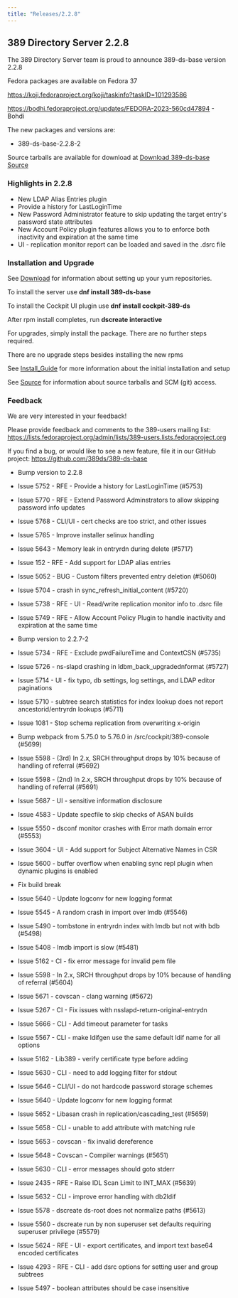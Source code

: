 ```yaml
---
title: "Releases/2.2.8"
---
```


389 Directory Server 2.2.8
-----------------------------

The 389 Directory Server team is proud to announce 389-ds-base version 2.2.8

Fedora packages are available on Fedora 37

<https://koji.fedoraproject.org/koji/taskinfo?taskID=101293586>

<https://bodhi.fedoraproject.org/updates/FEDORA-2023-560cd47894> - Bohdi


The new packages and versions are:

- 389-ds-base-2.2.8-2

Source tarballs are available for download at [Download 389-ds-base Source](https://github.com/389ds/389-ds-base/archive/389-ds-base-2.2.8.tar.gz)

### Highlights in 2.2.8

- New LDAP Alias Entries plugin
- Provide a history for LastLoginTime
- New Password Administrator feature to skip updating the target entry's password state attributes
- New Account Policy plugin features allows you to to enforce both inactivity and expiration at the same time
- UI - replication monitor report can be loaded and saved in the .dsrc file

### Installation and Upgrade 

See [Download](../download.html) for information about setting up your yum repositories.

To install the server use **dnf install 389-ds-base**

To install the Cockpit UI plugin use **dnf install cockpit-389-ds**

After rpm install completes, run **dscreate interactive**

For upgrades, simply install the package.  There are no further steps required.

There are no upgrade steps besides installing the new rpms 

See [Install\_Guide](../howto/howto-install-389.html) for more information about the initial installation and setup

See [Source](../development/source.html) for information about source tarballs and SCM (git) access.

### Feedback

We are very interested in your feedback!

Please provide feedback and comments to the 389-users mailing list: <https://lists.fedoraproject.org/admin/lists/389-users.lists.fedoraproject.org>

If you find a bug, or would like to see a new feature, file it in our GitHub project: <https://github.com/389ds/389-ds-base>

- Bump version to 2.2.8
- Issue 5752 - RFE - Provide a history for LastLoginTime (#5753)
- Issue 5770 - RFE - Extend Password Adminstrators to allow skipping password info updates
- Issue 5768 - CLI/UI - cert checks are too strict, and other issues
- Issue 5765 - Improve installer selinux handling
- Issue 5643 - Memory leak in entryrdn during delete (#5717)
- Issue 152  - RFE - Add support for LDAP alias entries
- Issue 5052 - BUG - Custom filters prevented entry deletion (#5060)
- Issue 5704 - crash in sync_refresh_initial_content (#5720)
- Issue 5738 - RFE - UI - Read/write replication monitor info to .dsrc file
- Issue 5749 - RFE - Allow Account Policy Plugin to handle inactivity and expiration at the same time

- Bump version to 2.2.7-2
- Issue 5734 - RFE - Exclude pwdFailureTime and ContextCSN (#5735)
- Issue 5726 - ns-slapd crashing in ldbm_back_upgradednformat (#5727)
- Issue 5714 - UI - fix typo, db settings, log settings, and LDAP editor paginations
- Issue 5710 - subtree search statistics for index lookup does not report ancestorid/entryrdn lookups (#5711)
- Issue 1081 - Stop schema replication from overwriting x-origin
- Bump webpack from 5.75.0 to 5.76.0 in /src/cockpit/389-console (#5699)
- Issue 5598 - (3rd) In 2.x, SRCH throughput drops by 10% because of handling of referral (#5692)
- Issue 5598 - (2nd) In 2.x, SRCH throughput drops by 10% because of handling of referral (#5691)
- Issue 5687 - UI - sensitive information disclosure
- Issue 4583 - Update specfile to skip checks of ASAN builds
- Issue 5550 - dsconf monitor crashes with Error math domain error (#5553)
- Issue 3604 - UI - Add support for Subject Alternative Names in CSR
- Issue 5600 - buffer overflow when enabling sync repl plugin when dynamic plugins is enabled
- Fix build break
- Issue 5640 - Update logconv for new logging format
- Issue 5545 - A random crash in import over lmdb (#5546)
- Issue 5490 - tombstone in entryrdn index with lmdb but not with bdb (#5498)
- Issue 5408 - lmdb import is slow (#5481)
- Issue 5162 - CI - fix error message for invalid pem file
- Issue 5598 - In 2.x, SRCH throughput drops by 10% because of handling of referral (#5604)
- Issue 5671 - covscan - clang warning (#5672)
- Issue 5267 - CI - Fix issues with nsslapd-return-original-entrydn
- Issue 5666 - CLI - Add timeout parameter for tasks
- Issue 5567 - CLI - make ldifgen use the same default ldif name for all options
- Issue 5162 - Lib389 - verify certificate type before adding
- Issue 5630 - CLI - need to add logging filter for stdout
- Issue 5646 - CLI/UI - do not hardcode password storage schemes
- Issue 5640 - Update logconv for new logging format
- Issue 5652 - Libasan crash in replication/cascading_test (#5659)
- Issue 5658 - CLI - unable to add attribute with matching rule
- Issue 5653 - covscan - fix invalid dereference
- Issue 5648 - Covscan - Compiler warnings (#5651)
- Issue 5630 - CLI - error messages should goto stderr
- Issue 2435 - RFE - Raise IDL Scan Limit to INT_MAX (#5639)
- Issue 5632 - CLI - improve error handling with db2ldif
- Issue 5578 - dscreate ds-root does not normalize paths (#5613)
- Issue 5560 - dscreate run by non superuser set defaults requiring superuser privilege (#5579)
- Issue 5624 - RFE - UI - export certificates, and import text base64 encoded certificates
- Issue 4293 - RFE - CLI - add dsrc options for setting user and group subtrees
- Issue 5497 - boolean attributes should be case insensitive


